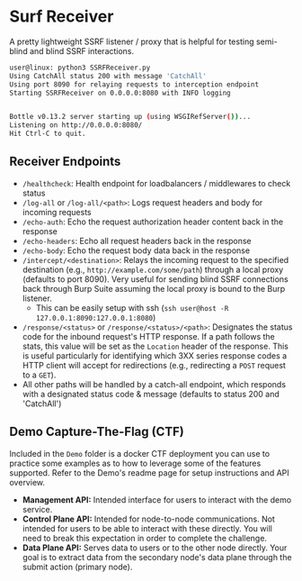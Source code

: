 Surf Receiver
=============

A pretty lightweight SSRF listener / proxy that is helpful for testing semi-blind and blind SSRF interactions.

```bash
user@linux: python3 SSRFReceiver.py
Using CatchAll status 200 with message 'CatchAll'
Using port 8090 for relaying requests to interception endpoint
Starting SSRFReceiver on 0.0.0.0:8080 with INFO logging


Bottle v0.13.2 server starting up (using WSGIRefServer())...
Listening on http://0.0.0.0:8080/
Hit Ctrl-C to quit.


```

## Receiver Endpoints

* `/healthcheck`: Health endpoint for loadbalancers / middlewares to check status
* `/log-all` or `/log-all/<path>`: Logs request headers and body for incoming requests
* `/echo-auth`: Echo the request authorization header content back in the response
* `/echo-headers`: Echo all request headers back in the response
* `/echo-body`: Echo the request body data back in the response
* `/intercept/<destination>`: Relays the incoming request to the specified destination (e.g., `http://example.com/some/path`) through a local proxy (defaults to port 8090). Very useful for sending blind SSRF connections back through Burp Suite assuming the local proxy is bound to the Burp listener.
    * This can be easily setup with ssh (`ssh user@host -R 127.0.0.1:8090:127.0.0.1:8080`)
* `/response/<status>` or `/response/<status>/<path>`: Designates the status code for the inbound request's HTTP response. If a path follows the stats, this value will be set as the `Location` header of the response. This is useful particularly for identifying which 3XX series response codes a HTTP client will accept for redirections (e.g., redirecting a `POST` request to a `GET`).
* All other paths will be handled by a catch-all endpoint, which responds with a designated status code & message (defaults to status 200 and 'CatchAll')


## Demo Capture-The-Flag (CTF)

Included in the `Demo` folder is a docker CTF deployment you can use to practice some examples as to how to leverage some of the features supported. Refer to the Demo's readme page for setup instructions and API overview.

* **Management API:** Intended interface for users to interact with the demo service.
* **Control Plane API:** Intended for node-to-node communications. Not intended for users to be able to interact with these directly. You will need to break this expectation in order to complete the challenge.
* **Data Plane API:** Serves data to users or to the other node directly. Your goal is to extract data from the secondary node's data plane through the submit action (primary node).